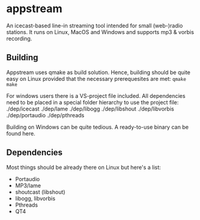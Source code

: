 appstream
=========

An icecast-based line-in streaming tool intended for small (web-)radio stations. It runs on Linux, MacOS and Windows and supports mp3 & vorbis recording.  

Building
--------

Appstream uses qmake as build solution. Hence, building should be quite easy on Linux provided that the necessary prerequesites are met:
`
qmake
make
`

For windows users there is a VS-project file included. All dependencies need to be placed in a special folder hierarchy to use the project file:
./dep/icecast
./dep/lame
./dep/libogg
./dep/libshout
./dep/libvorbis
./dep/portaudio
./dep/pthreads

Building on Windows can be quite tedious. A ready-to-use binary can be found here. 

Dependencies
------------

Most things should be already there on Linux but here's a list:
- Portaudio
- MP3/lame
- shoutcast (libshout)
- libogg, libvorbis
- Pthreads
- QT4

